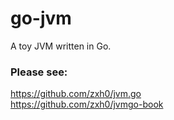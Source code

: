 # go-jvm
A toy JVM written in Go.

### Please see:
https://github.com/zxh0/jvm.go  
https://github.com/zxh0/jvmgo-book
